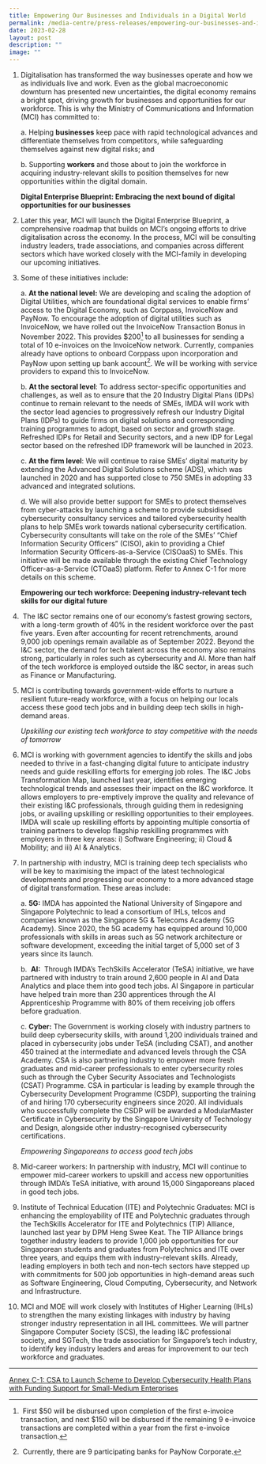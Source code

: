 ```yaml
---
title: Empowering Our Businesses and Individuals in a Digital World
permalink: /media-centre/press-releases/empowering-our-businesses-and-individuals-in-a-digital-world/
date: 2023-02-28
layout: post
description: ""
image: ""
---
```

1. Digitalisation has transformed the way businesses operate and how we as individuals live and work. Even as the global macroeconomic downturn has presented new uncertainties, the digital economy remains a bright spot, driving growth for businesses and opportunities for our workforce. This is why the Ministry of Communications and Information (MCI) has committed to:   
  
    a. Helping **businesses** keep pace with rapid technological advances and differentiate themselves from competitors, while safeguarding themselves against new digital risks; and  

    b. Supporting **workers** and those about to join the workforce in acquiring industry-relevant skills to position themselves for new opportunities within the digital domain.  
  
    **Digital Enterprise Blueprint: Embracing the next bound of digital opportunities for our businesses** 

2. Later this year, MCI will launch the Digital Enterprise Blueprint, a comprehensive roadmap that builds on MCI’s ongoing efforts to drive digitalisation across the economy. In the process, MCI will be consulting industry leaders, trade associations, and companies across different sectors which have worked closely with the MCI-family in developing our upcoming initiatives.   
  
3. Some of these initiatives include:   
  
    a. **At the national level:** We are developing and scaling the adoption of Digital Utilities, which are foundational digital services to enable firms’ access to the Digital Economy, such as Corppass, InvoiceNow and PayNow. To encourage the adoption of digital utilities such as InvoiceNow, we have rolled out the InvoiceNow Transaction Bonus in November 2022. This provides $200[^1] to all businesses for sending a total of 10 e-invoices on the InvoiceNow network. Currently, companies already have options to onboard Corppass upon incorporation and PayNow upon setting up bank account[^2]. We will be working with service providers to expand this to InvoiceNow.   
  
    b. **At the sectoral level**: To address sector-specific opportunities and challenges, as well as to ensure that the 20 Industry Digital Plans (IDPs) continue to remain relevant to the needs of SMEs, IMDA will work with the sector lead agencies to progressively refresh our Industry Digital Plans (IDPs) to guide firms on digital solutions and corresponding training programmes to adopt, based on sector and growth stage. Refreshed IDPs for Retail and Security sectors, and a new IDP for Legal sector based on the refreshed IDP framework will be launched in 2023.   
  
    c. **At the firm level**: We will continue to raise SMEs’ digital maturity by extending the Advanced Digital Solutions scheme (ADS), which was launched in 2020 and has supported close to 750 SMEs in adopting 33 advanced and integrated solutions.   
  
    d. We will also provide better support for SMEs to protect themselves from cyber-attacks by launching a scheme to provide subsidised cybersecurity consultancy services and tailored cybersecurity health plans to help SMEs work towards national cybersecurity certification. Cybersecurity consultants will take on the role of the SMEs’ “Chief Information Security Officers” (CISO), akin to providing a Chief Information Security Officers-as-a-Service (CISOaaS) to SMEs. This initiative will be made available through the existing Chief Technology Officer-as-a-Service (CTOaaS) platform. Refer to Annex C-1 for more details on this scheme.   
  
    **Empowering our tech workforce: Deepening industry-relevant tech skills for our digital future**
		
4.  The I&C sector remains one of our economy’s fastest growing sectors, with a long-term growth of 40% in the resident workforce over the past five years. Even after accounting for recent retrenchments, around 9,000 job openings remain available as of September 2022. Beyond the I&C sector, the demand for tech talent across the economy also remains strong, particularly in roles such as cybersecurity and AI. More than half of the tech workforce is employed outside the I&C sector, in areas such as Finance or Manufacturing.   
  
5. MCI is contributing towards government-wide efforts to nurture a resilient future-ready workforce, with a focus on helping our locals access these good tech jobs and in building deep tech skills in high-demand areas.  
  
    *Upskilling our existing tech workforce to stay competitive with the needs of tomorrow*  
  
6. MCI is working with government agencies to identify the skills and jobs needed to thrive in a fast-changing digital future to anticipate industry needs and guide reskilling efforts for emerging job roles. The I&C Jobs Transformation Map, launched last year, identifies emerging technological trends and assesses their impact on the I&C workforce. It allows employers to pre-emptively improve the quality and relevance of their existing I&C professionals, through guiding them in redesigning jobs, or availing upskilling or reskilling opportunities to their employees. IMDA will scale up reskilling efforts by appointing multiple consortia of training partners to develop flagship reskilling programmes with employers in three key areas: i) Software Engineering; ii) Cloud & Mobility; and iii) AI & Analytics.  
  
7. In partnership with industry, MCI is training deep tech specialists who will be key to maximising the impact of the latest technological developments and progressing our economy to a more advanced stage of digital transformation. These areas include:  
  
    a. **5G:** IMDA has appointed the National University of Singapore and Singapore Polytechnic to lead a consortium of IHLs, telcos and companies known as the Singapore 5G & Telecoms Academy (5G Academy). Since 2020, the 5G academy has equipped around 10,000 professionals with skills in areas such as 5G network architecture or software development, exceeding the initial target of 5,000 set of 3 years since its launch.  
  
    b.  **AI:**  Through IMDA’s TechSkills Accelerator (TeSA) initiative, we have partnered with industry to train around 2,600 people in AI and Data Analytics and place them into good tech jobs. AI Singapore in particular have helped train more than 230 apprentices through the AI Apprenticeship Programme with 80% of them receiving job offers before graduation.  
  
    c. **Cyber:** The Government is working closely with industry partners to build deep cybersecurity skills, with around 1,200 individuals trained and placed in cybersecurity jobs under TeSA (including CSAT), and another 450 trained at the intermediate and advanced levels through the CSA Academy. CSA is also partnering industry to empower more fresh graduates and mid-career professionals to enter cybersecurity roles such as through the Cyber Security Associates and Technologists (CSAT) Programme. CSA in particular is leading by example through the Cybersecurity Development Programme (CSDP), supporting the training of and hiring 170 cybersecurity engineers since 2020. All individuals who successfully complete the CSDP will be awarded a ModularMaster Certificate in Cybersecurity by the Singapore University of Technology and Design, alongside other industry-recognised cybersecurity certifications.   
  
    *Empowering Singaporeans to access good tech jobs*  
  
8. Mid-career workers: In partnership with industry, MCI will continue to empower mid-career workers to upskill and access new opportunities through IMDA’s TeSA initiative, with around 15,000 Singaporeans placed in good tech jobs.  
  
9. Institute of Technical Education (ITE) and Polytechnic Graduates: MCI is enhancing the employability of ITE and Polytechnic graduates through the TechSkills Accelerator for ITE and Polytechnics (TIP) Alliance, launched last year by DPM Heng Swee Keat. The TIP Alliance brings together industry leaders to provide 1,000 job opportunities for our Singaporean students and graduates from Polytechnics and ITE over three years, and equips them with industry-relevant skills. Already, leading employers in both tech and non-tech sectors have stepped up with commitments for 500 job opportunities in high-demand areas such as Software Engineering, Cloud Computing, Cybersecurity, and Network and Infrastructure.   

10. MCI and MOE will work closely with Institutes of Higher Learning (IHLs) to strengthen the many existing linkages with industry by having stronger industry representation in all IHL committees. We will partner Singapore Computer Society (SCS), the leading I&C professional society, and SGTech, the trade association for Singapore’s tech industry, to identify key industry leaders and areas for improvement to our tech workforce and graduates.

------------------------------------------------------------------------------------
[^1]: First $50 will be disbursed upon completion of the first e-invoice transaction, and next $150 will be disbursed if the remaining 9 e-invoice transactions are completed within a year from the first e-invoice transaction.

[^2]: Currently, there are 9 participating banks for PayNow Corporate.

[Annex C-1: CSA to Launch Scheme to Develop Cybersecurity Health Plans with Funding Support for Small-Medium Enterprises](/files/annex%20c-1%20(1).pdf)
